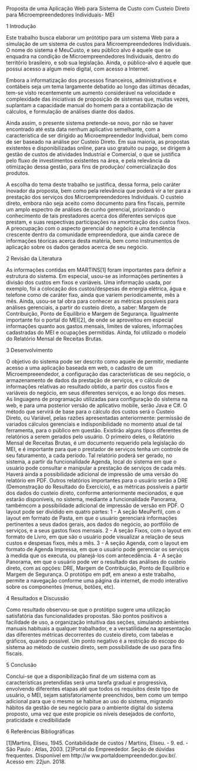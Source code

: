 Proposta de uma Aplicação Web para Sistema de Custo com Custeio Direto
para Microempreendedores Individuais- MEI

1 Introdução

Este trabalho busca elaborar um prótótipo para um sistema Web para a simulação 
de um sistema de custos para Microempreendedores Individuais.
O nome do sistema é MeuCusto, e seu público alvo é aquele que se enquadra na 
condição de Microempreendedores Individuais, dentro do território brasileiro, e 
sob sua legislação. Ainda, o público-alvo é aquele que possui acesso a algum 
meio digital, com acesso a Internet.

Embora a informatização dos processos financeiros, administrativos e contábeis
seja um tema largamente debatido ao longo das últimas décadas, tem-se visto 
recentemente um aumento considerável na velocidade e complexidade das 
iniciativas de proposição de sistemas que, muitas vezes, suplantam a capacidade 
manual do homem para a contabilização de cálculos, e formulação de análises 
diante dos dados.

Ainda assim, o presente sistema pretende-se novo, por não se haver encontrado
até esta data nenhum aplicativo semelhante, com a característica de ser dirigido
ao Microempreendedor Individual, bem como de ser baseado na análise por Custeio 
Direto. Em sua maioria, as propostas existentes e disponibilizadas online, para 
uso gratuito ou pago, se dirigem à gestão de custos de atividades Industrial e 
Comercial, o que se justifica pelo fluxo de investimentos existentes na área, e 
pela relevância da otimização dessa gestão, para fins de produção/
comercialização dos produtos.

A escolha do tema deste trabalho se justifica, dessa forma, pelo caráter inovador
da proposta, bem como pela relevância que poderá vir a ter para a prestação dos
serviços dos Microempreendedores Individuais. O custeio direto, embora não seja
aceito como documento para fins fiscais, permite um amplo espectro de análises 
de cunho gerencial, priorizando o conhecimento de tais prestadores acerca dos 
diferentes serviços que prestam, e suas respectivas participações na amortização
dos custos fixos. A preocupação com o aspecto gerencial do negócio é uma 
tendência crescente dentro da comunidade empreendedora, que ainda carece de 
informações téoricas acerca desta matéria, bem como instrumentos de aplicação 
sobre os dados gerados acerca de seu negócio.

2 Revisão da Literatura

As informações contidas em MARTINS[1] foram importantes para definir a
estrutura do sistema.
Em especial, usou-se as informações pertinentes à divisão dos custos em fixos e
variáveis. Uma informação usada, por exemplo, foi a colocação dos custos/despesas de
energia elétrica, água e telefone como de caráter fixo, ainda que variem periodicamente,
mês a mês.
Ainda, usou-se tal obra para conhecer as métricas possíveis para análises
gerenciais, a partir do custeio direto, a saber: Margem de Contribuição, Ponto de
Equilíbrio e Margem de Segurança.
IIgualmente importante foi o portal do MEI[2], de onde se aproveitou em especial
informações quanto aos gastos mensais, limites de valores, informações cadastradas
do MEI e ocupações permitidas. Ainda, foi utilizado o modelo do Relatório Mensal de
Receitas Brutas.

3 Desenvolvimento

O objetivo do sistema pode ser descrito como aquele de permitir, mediante
acesso a uma aplicação baseada em web, o cadastro de um Microempreeendedor,
a configuração das características de seu negócio, o armazenamento de dados da
prestação de serviços, e o cálculo de informações relativas ao resultado obtido, a partir
dos custos fixos e variáveis do negócio, em seus diferentes serviços, e ao longo dos
meses.
As linguagens de programação utilizadas para configuração do sistema na web,
e para uma posterior versão de aplicativo mobile, serão Java e C#.
O método que servirá de base para o cálculo dos custos será o Custeio Direto,
ou Variável, pelas razões apresentadas anteriormente: permissão de variados cálculos
gerenciais e indisponibilidade no momento atual de tal ferramenta, para o público em
questão.
Existirão alguns tipos diferentes de relatórios a serem gerados pelo usuário. O
primeiro deles, o Relatório Mensal de Receitas Brutas, é um documento requerido pela
legislação do MEI, e é importante para que o prestador de serviços tenha um controle
de seu faturamento, a cada período. Tal relatório poderá ser gerado, no sistema, a
partir da funcionalidade Agenda, local do sistema em que o usuário pode consultar e
manipular a prestação de serviços de cada mês. Haverá ainda a possibilidade adicional
de impressão de uma versão do relatório em PDF.
Outros relatórios importantes para o usuário serão a DRE (Demonstração do
Resultado do Exercício), e as métricas possíveis a partir dos dados do custeio direto,
conforme anteriormente mecionados, e que estarão disponíveis, no sistema, mediante a funcionalidade Panorama, tambémcom a possibilidade adicional de impressão
de versão em PDF.
O layout pode ser dividido em quatro partes:
1 - A seção MeuPerfil, com o layout em formato de Pasta, em que o usuário
gerenciará informações pertinentes a seus dados gerais, aos dados do negócio, ao
portfólio de serviços, e a seus gastos fixos mensais.
2 - A seção Fixos, com o layout em formato de Livro, em que são o usuário pode
visualizar a relação de seus custos e despesas fixos, mês a mês.
3 - A seção Agenda, com o layout em formato de Agenda Impressa, em que
o usuário pode gerenciar os serviços à medida que os executa, ou planejá-los com
antecedência.
4 - A seção Panorama, em que o usuário pode ver o resultado das análises do
custeio direto, com as opções: DRE, Margem de Contribuição, Ponto de Equilíbrio e
Margem de Segurança.
O protótipo em pdf, em anexo a este trabalho, permite a navegação conforme
uma página da internet, de modo interativo sobre os componentes (menus, botões,
etc).

4 Resultados e Discussão

Como resultado observou-se que o protótipo sugere uma utilização satisfatória
das funcionalidades propostas. São pontos positivos a facilidade de uso, a organização
intuitiva das seções, simulando ambientes manuais habituais a qualquer trabalhador, e
a versatilidade na apresentação das diferentes métricas decorrentes do custeio direto,
com tabelas e gráficos, quando possível.
Um ponto negativo é a restrição do escopo do sistema ao método de custeio
direto, sem possibilidade de uso para fins fiscais.

5 Conclusão

Conclui-se que a disponibilização final de um sistema com as características
pretendidas será uma tarefa gradual e progressiva, envolvendo diferentes etapas
até que todos os requisitos deste tipo de usuário, o MEI, sejam satisfatoriamente
preenchidos, bem como um tempo adicional para que o mesmo se habitue ao uso do
sistema, migrando hábitos da gestão de seu negócio para o ambiente digital do sistema
proposto, uma vez que este propicie os níveis desejados de conforto, praticidade e
credibilidade

6 Referências Bibliográficas

[1]Martins, Eliseu, 1945. Contabilidade de custos / Martins, Eliseu. - 9. ed. - São
Paulo : Atlas,
2003.
[2]Portal do Empreededor. Seção de dúvidas frequentes. Disponível em http://w
ww.portaldoempreendedor.gov.br/. Acesso em: 22jun. 2018.


